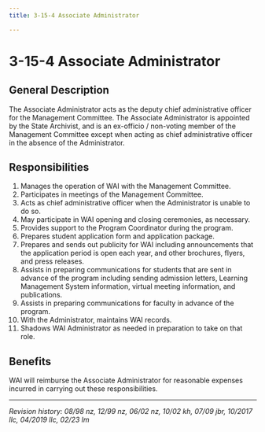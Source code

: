 ```yaml
---
title: 3-15-4 Associate Administrator

---
```


# 3-15-4 Associate Administrator

## General Description

The Associate Administrator acts as the deputy chief administrative officer for the Management Committee. The Associate Administrator is appointed by the State Archivist, and is an ex-officio / non-voting member of the Management Committee except when acting as chief administrative officer in the absence of the Administrator.

## Responsibilities

1. Manages the operation of WAI with the Management Committee.
2. Participates in meetings of the Management Committee.
3. Acts as chief administrative officer when the Administrator is unable to do so.
4. May participate in WAI opening and closing ceremonies, as necessary.
5. Provides support to the Program Coordinator during the program.
6. Prepares student application form and application package.
7. Prepares and sends out publicity for WAI including announcements that the application period is open each year, and other brochures, flyers, and press releases.
8. Assists in preparing communications for students that are sent in advance of the program including sending admission letters, Learning Management System information, virtual meeting information, and publications.
9. Assists in preparing communications for faculty in advance of the program.
10. With the Administrator, maintains WAI records.
11. Shadows WAI Administrator as needed in preparation to take on that role.

## Benefits

WAI will reimburse the Associate Administrator for reasonable expenses incurred in carrying out these responsibilities.


***

_Revision history: 08/98 nz, 12/99 nz, 06/02 nz, 10/02 kh, 07/09 jbr, 10/2017 llc, 04/2019 llc, 02/23 lm_
